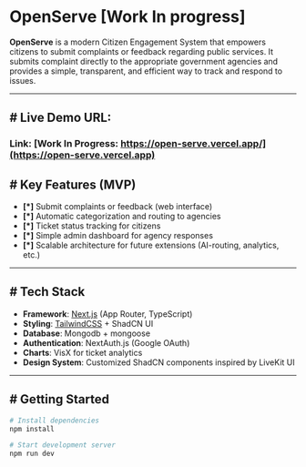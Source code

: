 # OpenServe [Work In progress]

**OpenServe** is a modern Citizen Engagement System that empowers citizens to submit complaints or feedback regarding public services. It submits complaint directly to the appropriate government agencies and provides a simple, transparent, and efficient way to track and respond to issues.

---

## **#** Live Demo URL:

### Link: [Work In Progress: https://open-serve.vercel.app/](https://open-serve.vercel.app)

## **#** Key Features (MVP)

- **[*]** Submit complaints or feedback (web interface)
- **[*]** Automatic categorization and routing to agencies
- **[*]** Ticket status tracking for citizens
- **[*]** Simple admin dashboard for agency responses
- **[*]** Scalable architecture for future extensions (AI-routing, analytics, etc.)

---

## **#** Tech Stack

- **Framework**: [Next.js](https://nextjs.org/) (App Router, TypeScript)
- **Styling**: [TailwindCSS](https://tailwindcss.com/) + ShadCN UI
- **Database**: Mongodb + mongoose
- **Authentication**: NextAuth.js (Google OAuth)
- **Charts**: VisX for ticket analytics
- **Design System**: Customized ShadCN components inspired by LiveKit UI

---

## **#** Getting Started

```bash
# Install dependencies
npm install

# Start development server
npm run dev
```

